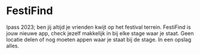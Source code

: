 # FestiFind
Ipass 2023; ben jij altijd je vrienden kwijt op het festival terrein. FestiFind is jouw nieuwe app, check jezelf makkelijk in bij elke stage waar je staat. Geen locatie delen of nog moeten appen waar je staat bij de stage. In een opslag alles.
